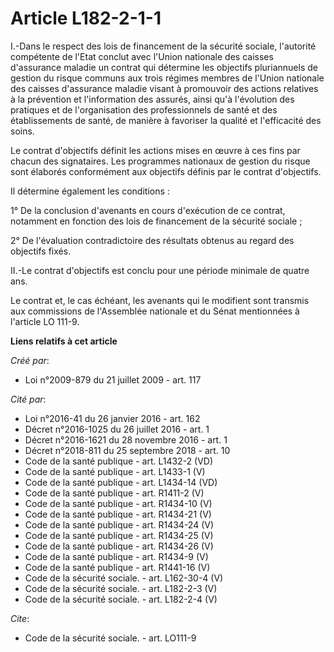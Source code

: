 # Article L182-2-1-1

I.-Dans le respect des lois de financement de la sécurité sociale, l'autorité compétente de l'Etat conclut avec l'Union
nationale des caisses d'assurance maladie un contrat qui détermine les objectifs pluriannuels de gestion du risque communs
aux trois régimes membres de l'Union nationale des caisses d'assurance maladie visant à promouvoir des actions relatives à la
prévention et l'information des assurés, ainsi qu'à l'évolution des pratiques et de l'organisation des professionnels de
santé et des établissements de santé, de manière à favoriser la qualité et l'efficacité des soins. 

Le contrat d'objectifs définit les actions mises en œuvre à ces fins par chacun des signataires. Les programmes nationaux de
gestion du risque sont élaborés conformément aux objectifs définis par le contrat d'objectifs. 

Il détermine également les conditions : 

1° De la conclusion d'avenants en cours d'exécution de ce contrat, notamment en fonction des lois de financement de la
sécurité sociale ; 

2° De l'évaluation contradictoire des résultats obtenus au regard des objectifs fixés. 

II.-Le contrat d'objectifs est conclu pour une période minimale de quatre ans. 

Le contrat et, le cas échéant, les avenants qui le modifient sont transmis aux commissions de l'Assemblée nationale et du
Sénat mentionnées à l'article LO 111-9.

**Liens relatifs à cet article**

_Créé par_:

  - Loi n°2009-879 du 21 juillet 2009 - art. 117

_Cité par_:

  - Loi n°2016-41 du 26 janvier 2016 - art. 162
  - Décret n°2016-1025 du 26 juillet 2016 - art. 1
  - Décret n°2016-1621 du 28 novembre 2016 - art. 1
  - Décret n°2018-811 du 25 septembre 2018 - art. 10
  - Code de la santé publique - art. L1432-2 (VD)
  - Code de la santé publique - art. L1433-1 (V)
  - Code de la santé publique - art. L1434-14 (VD)
  - Code de la santé publique - art. R1411-2 (V)
  - Code de la santé publique - art. R1434-10 (V)
  - Code de la santé publique - art. R1434-21 (V)
  - Code de la santé publique - art. R1434-24 (V)
  - Code de la santé publique - art. R1434-25 (V)
  - Code de la santé publique - art. R1434-26 (V)
  - Code de la santé publique - art. R1434-9 (V)
  - Code de la santé publique - art. R1441-16 (V)
  - Code de la sécurité sociale. - art. L162-30-4 (V)
  - Code de la sécurité sociale. - art. L182-2-3 (V)
  - Code de la sécurité sociale. - art. L182-2-4 (V)

_Cite_:

  - Code de la sécurité sociale. - art. LO111-9
